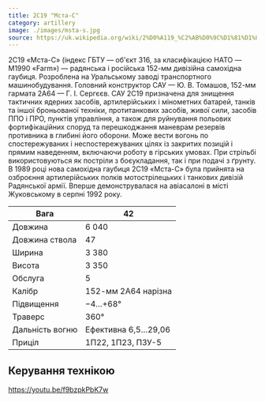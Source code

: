```yaml
---
title: 2С19 "Мста-С"
category: artillery
image: ./images/msta-s.jpg
source: https://uk.wikipedia.org/wiki/2%D0%A119_%C2%AB%D0%9C%D1%81%D1%82%D0%B0-%D0%A1%C2%BB
---
```

2С19 «Мста-С» (індекс ГБТУ — об'єкт 316, за класифікацією НАТО — M1990 «Farm») — радянська і російська 152-мм дивізійна самохідна гаубиця. Розроблена на Уральському заводі транспортного машинобудування. Головний конструктор САУ — Ю. В. Томашов, 152-мм гармата 2А64 — Г. І. Сергєєв. САУ 2С19 призначена для знищення тактичних ядерних засобів, артилерійських і мінометних батарей, танків та іншої броньованої техніки, протитанкових засобів, живої сили, засобів ППО і ПРО, пунктів управління, а також для руйнування польових фортифікаційних споруд та перешкоджання маневрам резервів противника в глибині його оборони. Може вести вогонь по спостережуваних і неспостережуваних цілях із закритих позицій і прямим наведенням, включаючи роботу в гірських умовах. При стрільбі використовуються як постріли з боєукладання, так і при подачі з ґрунту. В 1989 році нова самохідна гаубиця 2С19 «Мста-С» була прийнята на озброєння артилерійських полків мотострілецьких і танкових дивізій Радянської армії. Вперше демонструвалася на авіасалоні в місті Жуковському в серпні 1992 року. 

Вага |	42
------|------
Довжина |	6 040
Довжина ствола |	47
Ширина |	3 380
Висота |	3 350
Обслуга |	5
Калібр |	152-мм 2А64 нарізна
Підвищення |	−4…+68°
Траверс |	360°
Дальність вогню | Ефективна 	6,5…29,06
Приціл |	1П22, 1П23, ПЗУ-5
## Керування технікою

https://youtu.be/f9bzpkPbK7w